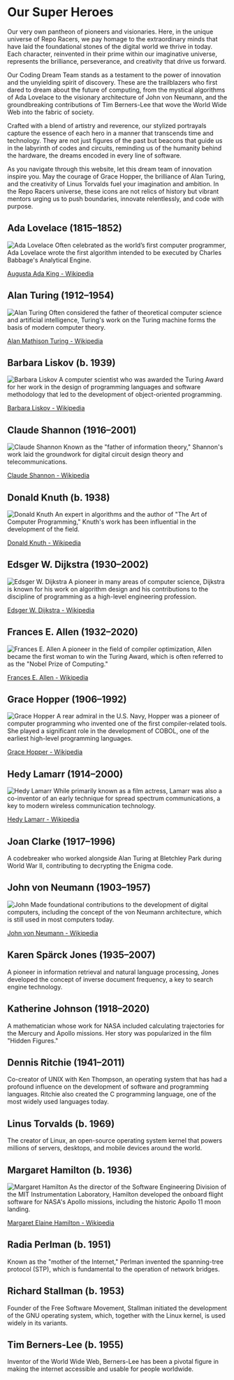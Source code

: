 # Our Super Heroes

Our very own pantheon of pioneers and visionaries. Here, in the unique universe of Repo Racers, we pay homage to the extraordinary minds that have laid the foundational stones of the digital world we thrive in today. Each character, reinvented in their prime within our imaginative universe, represents the brilliance, perseverance, and creativity that drive us forward.

Our Coding Dream Team stands as a testament to the power of innovation and the unyielding spirit of discovery. These are the trailblazers who first dared to dream about the future of computing, from the mystical algorithms of Ada Lovelace to the visionary architecture of John von Neumann, and the groundbreaking contributions of Tim Berners-Lee that wove the World Wide Web into the fabric of society.

Crafted with a blend of artistry and reverence, our stylized portrayals capture the essence of each hero in a manner that transcends time and technology. They are not just figures of the past but beacons that guide us in the labyrinth of codes and circuits, reminding us of the humanity behind the hardware, the dreams encoded in every line of software.

As you navigate through this website, let this dream team of innovation inspire you. May the courage of Grace Hopper, the brilliance of Alan Turing, and the creativity of Linus Torvalds fuel your imagination and ambition. In the Repo Racers universe, these icons are not relics of history but vibrant mentors urging us to push boundaries, innovate relentlessly, and code with purpose.

## Ada Lovelace (1815–1852)

![Ada Lovelace](../assets/images/ada_lovelace.webp)
Often celebrated as the world’s first computer programmer, Ada Lovelace wrote the first algorithm intended to be executed by Charles Babbage's Analytical Engine.

<a href="https://en.wikipedia.org/wiki/Ada_Lovelace" target="_blank">Augusta Ada King - Wikipedia</a>

## Alan Turing (1912–1954)

![Alan Turing](../assets/images/alan_turing.webp)
Often considered the father of theoretical computer science and artificial intelligence, Turing's work on the Turing machine forms the basis of modern computer theory.

<a href="https://en.wikipedia.org/wiki/Alan_Turing" target="_blank">Alan Mathison Turing - Wikipedia</a>

## Barbara Liskov (b. 1939)

![Barbara Liskov](../assets/images/barbara_liskov.webp)
A computer scientist who was awarded the Turing Award for her work in the design of programming languages and software methodology that led to the development of object-oriented programming.

<a href="https://en.wikipedia.org/wiki/Barbara_Liskov" target="_blank">Barbara Liskov - Wikipedia</a>

## Claude Shannon (1916–2001)

![Claude Shannon](../assets/images/claude_shannon.webp)
Known as the "father of information theory," Shannon's work laid the groundwork for digital circuit design theory and telecommunications.

<a href="https://en.wikipedia.org/wiki/Claude_Shannon" target="_blank">Claude Shannon - Wikipedia</a>

## Donald Knuth (b. 1938)

![Donald Knuth](../assets/images/donald_knuth.webp)
An expert in algorithms and the author of "The Art of Computer Programming," Knuth's work has been influential in the development of the field.

<a href="https://en.wikipedia.org/wiki/Donald_Knuth" target="_blank">Donald Knuth - Wikipedia</a>

## Edsger W. Dijkstra (1930–2002)

![Edsger W. Dijkstra](../assets/images/edsger_w_dijkstra.webp)
A pioneer in many areas of computer science, Dijkstra is known for his work on algorithm design and his contributions to the discipline of programming as a high-level engineering profession.

<a href="https://en.wikipedia.org/wiki/Edsger_W._Dijkstra" target="_blank">Edsger W. Dijkstra  - Wikipedia</a>

## Frances E. Allen (1932–2020)

![Frances E. Allen](../assets/images/frances_e_allen.webp)
A pioneer in the field of compiler optimization, Allen became the first woman to win the Turing Award, which is often referred to as the "Nobel Prize of Computing."

<a href="https://en.wikipedia.org/wiki/Frances_Allen" target="_blank">Frances E. Allen - Wikipedia</a>

## Grace Hopper (1906–1992)

![Grace Hopper](../assets/images/_grace_hopper.webp)
A rear admiral in the U.S. Navy, Hopper was a pioneer of computer programming who invented one of the first compiler-related tools. She played a significant role in the development of COBOL, one of the earliest high-level programming languages.

<a href="https://en.wikipedia.org/wiki/Grace_Hopper" target="_blank">Grace Hopper - Wikipedia</a>

## Hedy Lamarr (1914–2000)

![Hedy Lamarr](../assets/images/hedy_lamarr.webp)
While primarily known as a film actress, Lamarr was also a co-inventor of an early technique for spread spectrum communications, a key to modern wireless communication technology.

<a href="https://en.wikipedia.org/wiki/Hedy_Lamarr" target="_blank">Hedy Lamarr - Wikipedia</a>

## Joan Clarke (1917–1996)

A codebreaker who worked alongside Alan Turing at Bletchley Park during World War II, contributing to decrypting the Enigma code.

## John von Neumann (1903–1957)

![John ](../assets/images/john_von_neumann.webp)
Made foundational contributions to the development of digital computers, including the concept of the von Neumann architecture, which is still used in most computers today.

<a href="https://en.wikipedia.org/wiki/John_von_Neumann" target="_blank">John von Neumann - Wikipedia</a>

## Karen Spärck Jones (1935–2007)

A pioneer in information retrieval and natural language processing, Jones developed the concept of inverse document frequency, a key to search engine technology.

## Katherine Johnson (1918–2020)

A mathematician whose work for NASA included calculating trajectories for the Mercury and Apollo missions. Her story was popularized in the film "Hidden Figures."

## Dennis Ritchie (1941–2011)

Co-creator of UNIX with Ken Thompson, an operating system that has had a profound influence on the development of software and programming languages. Ritchie also created the C programming language, one of the most widely used languages today.

## Linus Torvalds (b. 1969)

The creator of Linux, an open-source operating system kernel that powers millions of servers, desktops, and mobile devices around the world.

## Margaret Hamilton (b. 1936)

![Margaret Hamilton](../assets/images/margaret_hamilton.webp)
As the director of the Software Engineering Division of the MIT Instrumentation Laboratory, Hamilton developed the onboard flight software for NASA's Apollo missions, including the historic Apollo 11 moon landing.

<a href="https://en.wikipedia.org/wiki/Margaret_Hamilton_(software_engineer)" target="_blank">Margaret Elaine Hamilton - Wikipedia</a>

## Radia Perlman (b. 1951)

Known as the "mother of the Internet," Perlman invented the spanning-tree protocol (STP), which is fundamental to the operation of network bridges.

## Richard Stallman (b. 1953)

Founder of the Free Software Movement, Stallman initiated the development of the GNU operating system, which, together with the Linux kernel, is used widely in its variants.

## Tim Berners-Lee (b. 1955)

Inventor of the World Wide Web, Berners-Lee has been a pivotal figure in making the internet accessible and usable for people worldwide.
